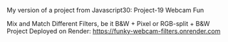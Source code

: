 My version of a project from Javascript30: Project-19 Webcam Fun

Mix and Match Different Filters, be it B&W + Pixel or RGB-split + B&W
Project Deployed on Render: https://funky-webcam-filters.onrender.com
